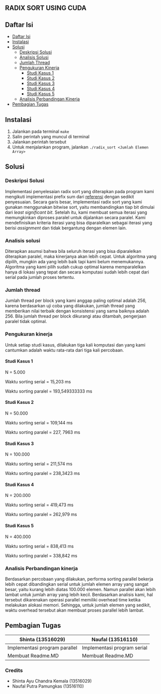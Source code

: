 RADIX SORT USING CUDA
-----------------------

## Daftar Isi

<!--ts-->
   * [Daftar Isi](#daftar-isi)
   * [Instalasi](#instalasi)
   * [Solusi](#solusi)
      * [Deskripsi Solusi](#deskripsi-solusi)
      * [Analisis Solusi](#analisis-solusi)
      * [Jumlah Thread](#jumlah-thread)
      * [Pengukuran Kinerja](#pengukuran-kinerja)
        * [Studi Kasus 1](#studi-kasus-1)
        * [Studi Kasus 2](#studi-kasus-2)
        * [Studi Kasus 3](#studi-kasus-3)
        * [Studi Kasus 4](#studi-kasus-4)
        * [Studi Kasus 5](#studi-kasus-5)
      * [Analisis Perbandingan Kinerja](#analisis-perbandingan-kinerja)
   * [Pembagian Tugas](#pembagian)
<!--te-->

## Instalasi
1. Jalankan pada terminal
```make```
2. Salin perintah yang muncul di terminal
3. Jalankan perintah tersebut
4. Untuk menjalankan program, jalankan
```./radix_sort <Jumlah Elemen Array>```
## Solusi
### Deskripsi Solusi
Implementasi penyelesaian radix sort yang diterapkan pada program kami mengikuti implementasi prefix sum dari [referensi](https://www.cs.cmu.edu/~guyb/papers/Ble93.pdf) dengan sedikit penyesuaian. Secara garis besar, implementasi radix sort yang kami gunakan menggunakan bitwise sort, yaitu membandingkan tiap bit dimulai dari *least significant bit*. Setelah itu, kami membuat semua iterasi yang memungkinkan diproses paralel untuk dijalankan secara paralel. Kami mendefinisikan kriteria iterasi yang bisa diparalelkan sebagai iterasi yang berisi *assignment* dan tidak bergantung dengan elemen lain.

### Analisis solusi
Diterapkan asumsi bahwa bila seluruh iterasi yang bisa diparalelkan diterapkan paralel, maka kinerjanya akan lebih cepat. Untuk algoritma yang dipilih, mungkin ada yang lebih baik tapi kami belum menemukannya. Algoritma yang kami pilih sudah cukup optimal karena memparalelkan hanya di lokasi yang tepat dan secara komputasi sudah lebih cepat dari serial pada jumlah proses tertentu.

### Jumlah thread
Jumlah thread per block yang kami anggap paling optimal adalah 256, karena berdasarkan uji coba yang dilakukan, jumlah thread yang memberikan nilai terbaik dengan konsistensi yang sama baiknya adalah 256. Bila jumlah thread per block dikurangi atau ditambah, pengerjaan paralel tidak optimal.

### Pengukuran kinerja
Untuk setiap studi kasus, dilakukan tiga kali komputasi dan yang kami cantumkan adalah waktu rata-rata dari tiga kali percobaan.

#### Studi Kasus 1
N = 5.000

Waktu sorting serial = 15,203 ms

Waktu sorting paralel = 193,549333333 ms


#### Studi Kasus 2
N = 50.000

Waktu sorting serial = 109,144 ms

Waktu sorting paralel = 227, 7963 ms

#### Studi Kasus 3
N = 100.000

Waktu sorting serial = 211,574 ms

Waktu sorting paralel = 238,3423 ms

#### Studi Kasus 4
N = 200.000

Waktu sorting serial = 419,473 ms

Waktu sorting paralel = 262,979 ms

#### Studi Kasus 5
N = 400.000

Waktu sorting serial = 838,413 ms

Waktu sorting paralel = 338,842 ms

### Analisis Perbandingan kinerja
Berdasarkan percobaan yang dilakukan, performa sorting parallel bekerja lebih cepat dibandingkan serial untuk jumlah elemen array yang sangat besar, yaitu kurang lebih diatas 100.000 elemen. Namun parallel akan lebih lambat untuk jumlah array yang lebih kecil. Berdasarkan analisis kami, hal tersebut dikarenakan operasi parallel memiliki overhead time ketika melakukan alokasi memori. Sehingga, untuk jumlah elemen yang sedikit, waktu overhead tersebut akan membuat proses parallel lebih lambat.

## Pembagian Tugas
| Shinta (13516029) | Naufal (13516110) |
|--- | --- |
|Implementasi program parallel |Implementasi program serial |
|Membuat Readme.MD | Membuat Readme.MD |

### Credits
- Shinta Ayu Chandra Kemala (13516029)
- Naufal Putra Pamungkas (13516110)
